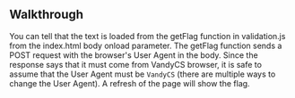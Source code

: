 ## Walkthrough
You can tell that the text is loaded from the getFlag function in validation.js from the index.html body onload parameter. The getFlag function sends a POST request with the browser's User Agent in the body. Since the response says that it must come from VandyCS browser, it is safe to assume that the User Agent must be <code>VandyCS</code> (there are multiple ways to change the User Agent). A refresh of the page will show the flag.
